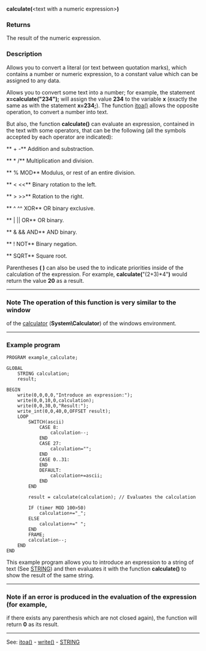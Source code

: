 **calculate(**&lt;text with a numeric expression&gt;**)**

### Returns

The result of the numeric expression.

### Description

Allows you to convert a literal (or text between quotation marks), which contains a
number or numeric expression, to a constant value which can be assigned to any
data.

Allows you to convert some text into a number; for example, the
statement **x=calculate(&quot;234&quot;);** will assign the value **234** to the variable
**x** (exactly the same as with the statement **x=234;**). The function [itoa()](itoa().md)
allows the opposite operation, to convert a number into text.

But also, the function **calculate()** can evaluate an expression, contained
in the text with some operators, that can be the following (all the symbols
accepted by each operator are indicated):

** + -**      Addition and substraction.

** * /**      Multiplication and division.

** % MOD**    Modulus, or rest of an entire division.

** &lt; &lt;&lt;**     Binary rotation to the left.

** &gt; &gt;&gt;**     Rotation to the right.

** ^ ^^ XOR** OR binary exclusive.

** | || OR**  OR binary.

** &amp; &amp;&amp; AND** AND binary.

** ! NOT**    Binary negation.

** SQRT**     Square root.


Parentheses **( )** can also be used the to indicate priorities
inside of the calculation of the expression. For example, **calculate(**&quot;(2+3)*4&quot;**)**
would return the value **20** as a result.

---------------------------------------


### Note The operation of this function is very similar to the window
of the [calculator](help_about_the_calculator.md) (**System\Calculator**) of the windows environment.

---------------------------------------


### Example program
```
PROGRAM example_calculate;

GLOBAL
    STRING calculation;
    result;

BEGIN
    write(0,0,0,0,"Introduce an expression:");
    write(0,0,10,0,calculation);
    write(0,0,30,0,"Result:");
    write_int(0,0,40,0,OFFSET result);
    LOOP
        SWITCH(ascii)
            CASE 8:
                calculation--;
            END
            CASE 27:
                calculation="";
            END
            CASE 0..31:
            END
            DEFAULT:
                calculation+=ascii;
            END
        END

        result = calculate(calculation); // Evaluates the calculation

        IF (timer MOD 100>50)
            calculation+="_";
        ELSE
            calculation+=" ";
        END
        FRAME;
        calculation--;
    END
END
```


This example program allows you to introduce an expression to a string of text
(See [STRING](data_of_type_string.md)) and then evaluates it with the function
**calculate()** to show the result of the same string.

---------------------------------------


### Note if an error is produced in the evaluation of the expression (for example,
if there exists any parenthesis which are not closed again), the function will return **0** as
its result.

---------------------------------------
See: [itoa()](itoa().md) - [write()](write().md) - [STRING](data_of_type_string.md)

